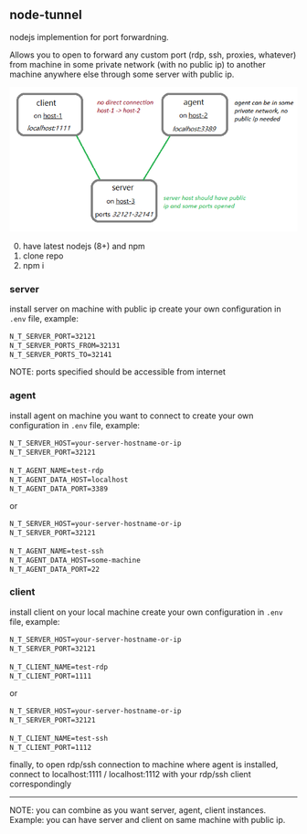 ## node-tunnel

nodejs implemention for port forwardning.

Allows you to open to forward any custom port (rdp, ssh, proxies, whatever) from machine in some private network (with no public ip) to another machine anywhere else through some server with public ip.

![](port-forwarding.png?raw=true)

0. have latest nodejs (8+) and npm
1. clone repo
2. npm i

### server

install server on machine with public ip
create your own configuration in `.env` file, example:
```
N_T_SERVER_PORT=32121
N_T_SERVER_PORTS_FROM=32131
N_T_SERVER_PORTS_TO=32141
```
NOTE: ports specified should be accessible from internet

### agent

install agent on machine you want to connect to
create your own configuration in `.env` file, example:
```
N_T_SERVER_HOST=your-server-hostname-or-ip
N_T_SERVER_PORT=32121

N_T_AGENT_NAME=test-rdp
N_T_AGENT_DATA_HOST=localhost
N_T_AGENT_DATA_PORT=3389
```
or
```
N_T_SERVER_HOST=your-server-hostname-or-ip
N_T_SERVER_PORT=32121

N_T_AGENT_NAME=test-ssh
N_T_AGENT_DATA_HOST=some-machine
N_T_AGENT_DATA_PORT=22
```

### client

install client on your local machine
create your own configuration in `.env` file, example:
```
N_T_SERVER_HOST=your-server-hostname-or-ip
N_T_SERVER_PORT=32121

N_T_CLIENT_NAME=test-rdp
N_T_CLIENT_PORT=1111
```
or
```
N_T_SERVER_HOST=your-server-hostname-or-ip
N_T_SERVER_PORT=32121

N_T_CLIENT_NAME=test-ssh
N_T_CLIENT_PORT=1112
```

finally, to open rdp/ssh connection to machine where agent is installed, connect to localhost:1111 / localhost:1112 with your rdp/ssh client correspondingly

---

NOTE: 
you can combine as you want server, agent, client instances. Example: you can have server and client on same machine with public ip.
